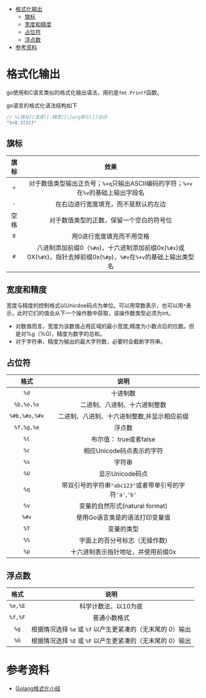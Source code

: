 - [格式化输出](#格式化输出)
  - [旗标](#旗标)
  - [宽度和精度](#宽度和精度)
  - [占位符](#占位符)
  - [浮点数](#浮点数)
- [参考资料](#参考资料)

# 格式化输出

go使用和C语言类似的格式化输出语法，用的是`fmt.Printf`函数。

go语言的格式化语法结构如下

```go
// %[旗标][宽度][.精度][\[arg索引\]]动词
"%+8.3[3]f"
```

## 旗标

| 旗标  |                                                         效果                                                         |
| :---: | :------------------------------------------------------------------------------------------------------------------: |
|  `+`  |                  对于数值类型输出正负号；`%+q`只输出ASCII编码的字符；`%+v`在`%v`的基础上输出字段名                   |
|  `-`  |                                         在右边进行宽度填充，而不是默认的左边                                         |
| 空格  |                                       对于数值类型的正数，保留一个空白的符号位                                       |
|  `0`  |                                              用0进行宽度填充而不用空格                                               |
|  `#`  | 八进制添加前缀0（`%#o`)，十六进制添加前缀0x(`%#x`)或0X(`%#X`)，指针去掉前缀0x(`%#p`)，`%#v`在`%+v`的基础上输出类型名 |

## 宽度和精度

宽度与精度的控制格式以Unicdoe码点为单位。可以用常数表示，也可以用`*`表示，此时它们的值会从下一个操作数中获取，该操作数类型必须为int。

- 对数值而言，宽度为该数值占用区域的最小宽度;精度为小数点后的位数。但是对%g（%G)，精度为数字的总和。
- 对于字符串，精度为输出的最大字符数，必要时会截断字符串。

## 占位符

|     格式      |                          说明                           |
| :-----------: | :-----------------------------------------------------: |
|     `%d`      |                        十进制数                         |
|  `%b,%o,%x`   |              二进制、八进制、十六进制整数               |
| `%#b,%#o,%#x` |       二进制、八进制、十六进制整数,并显示相应前缀       |
|  `%f,%g,%e`   |                         浮点数                          |
|     `%t`      |                 布尔值： true或者false                  |
|     `%c`      |                相应Unicode码点表示的字符                |
|     `%s`      |                         字符串                          |
|     `%U`      |                     显示Unicode码点                     |
|     `%q`      | 带双引号的字符串`"abc123"`或者带单引号的字符`'a'`,`'b'` |
|     `%v`      |             变量的自然形式(natural format)              |
|     `%#v`     |             使用Go语言类是的语法打印变量值              |
|     `%T`      |                       变量的类型                        |
|     `%%`      |              字面上的百分号标志（无操作数)              |
|     `%p`      |           十六进制表示指针地址，并使用前缀0x            |

## 浮点数

|  格式   |                            说明                            |
| :-----: | :--------------------------------------------------------: |
| `%e,%E` |                    科学计数法，以10为底                    |
| `%f,%F` |                        普通小数格式                        |
|  `%g`   | 根据情况选择 `%e` 或 `%f` 以产生更紧凑的（无末尾的 0）输出 |
|  `%G`   | 根据情况选择 `%E` 或 `%F` 以产生更紧凑的（无末尾的 0）输出 |

# 参考资料

- [Golang格式化小结](http://wjhsh.net/xiwang-p-5912273.html)
